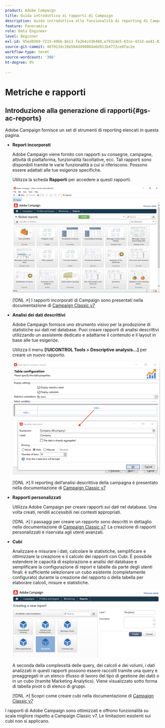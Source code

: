 ```yaml
---
product: Adobe Campaign
title: Guida introduttiva ai rapporti di Campaign
description: Guida introduttiva alle funzionalità di reporting di Campaign
feature: Panoramica
role: Data Engineer
level: Beginner
exl-id: 95ed0369-7215-496b-8e11-fe264c436488,e7931de5-83ce-431d-ae81-83793d257550
source-git-commit: 46f013dc18e504d490084a6d911b4772ce0fac2e
workflow-type: tm+mt
source-wordcount: '366'
ht-degree: 0%

---
```


# Metriche e rapporti

## Introduzione alla generazione di rapporti{#gs-ac-reports}

Adobe Campaign fornisce un set di strumenti di reporting elencati in questa pagina.

* **Report incorporati**

   Adobe Campaign viene fornito con rapporti su consegne, campagne, attività di piattaforma, funzionalità facoltative, ecc. Tali rapporti sono disponibili tramite le varie funzionalità a cui si riferiscono. Possono essere adattati alle tue esigenze specifiche.

   Utilizza la scheda **Rapporti** per accedere a questi rapporti.

   ![](assets/built-in-reports.png)

   [!DNL :arrow_upper_right:] I rapporti incorporati di Campaign sono presentati nella documentazione di  [Campaign Classic v7](https://experienceleague.adobe.com/docs/campaign-classic/using/reporting/accessing-built-in-reports/about-campaign-built-in-reports.html)

* **Analisi dei dati descrittivi**

   Adobe Campaign fornisce uno strumento visivo per la produzione di statistiche sui dati nel database. Puoi creare rapporti di analisi descrittivi utilizzando un assistente dedicato e adattarne il contenuto e il layout in base alle tue esigenze.

   Utilizza il menu **[!UICONTROL Tools > Descriptive analysis...]** per creare un nuovo rapporto.

   ![](assets/desc-analysis-report.png)

   [!DNL :arrow_upper_right:] Il reporting dell’analisi descrittiva della campagna è presentato nella documentazione di  [Campaign Classic v7](https://experienceleague.adobe.com/docs/campaign-classic/using/reporting/analyzing-populations/about-descriptive-analysis.html)

* **Rapporti personalizzati**

   Utilizza Adobe Campaign per creare rapporti sui dati nel database. Una volta creati, rendili accessibili nei contesti appropriati.

   [!DNL :arrow_upper_right:] I passaggi per creare un rapporto sono descritti in dettaglio nella documentazione di  [Campaign Classic v7](https://experienceleague.adobe.com/docs/campaign-classic/using/reporting/creating-new-reports/about-reports-creation-in-campaign.html). La creazione di rapporti personalizzati è riservata agli utenti avanzati.

* **Cubi**

   Analizzare e misurare i dati, calcolare le statistiche, semplificare e ottimizzare la creazione e il calcolo dei rapporti con Cubi.  È possibile estendere le capacità di esplorazione e analisi del database e semplificare la configurazione di report e tabelle da parte degli utenti finali: è sufficiente selezionare un cubo esistente (completamente configurato) durante la creazione del rapporto o della tabella per elaborare calcoli, misure e statistiche.

   ![](assets/create-a-report.png)

   A seconda della complessità delle query, dei calcoli e dei volumi, i dati analizzati in questi rapporti possono essere raccolti tramite una query e preaggregati in un elenco (flusso di lavoro del tipo di gestione dei dati) o in un cubo (tramite Marketing Analytics). Viene visualizzato sotto forma di tabella pivot o di elenco di gruppi.

   [!DNL :arrow_upper_right:] Scopri come creare cubi nella documentazione di  [Campaign Classic v7](https://experienceleague.adobe.com/docs/campaign-classic/using/reporting/designing-reports-with-cubes/about-cubes.html)


I rapporti di Adobe Campaign sono ottimizzati e offrono funzionalità su scala migliore rispetto a Campaign Classic v7. Le limitazioni esistenti sui cubi non si applicano.

